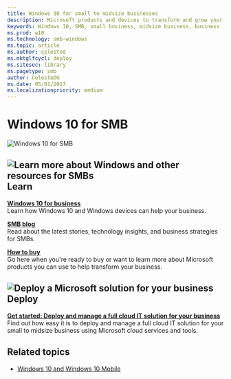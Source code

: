 ```yaml
---
title: Windows 10 for small to midsize businesses
description: Microsoft products and devices to transform and grow your businessLearn how to use Windows 10 for your small to midsize business.
keywords: Windows 10, SMB, small business, midsize business, business
ms.prod: w10
ms.technology: smb-windows
ms.topic: article
ms.author: celested
ms.mktglfcycl: deploy
ms.sitesec: library
ms.pagetype: smb
author: CelesteDG
ms.date: 05/01/2017
ms.localizationpriority: medium
---
```


# Windows 10 for SMB

![Windows 10 for SMB](images/smb_portal_banner.png)

## ![Learn more about Windows and other resources for SMBs](images/learn.png) Learn

<p><b><a href="https://business.microsoft.com/en-us/products/windows" target="_blank">Windows 10 for business</a></b><br />Learn how Windows 10 and Windows devices can help your business.</p>
<p><b><a href="https://blogs.business.microsoft.com/" target="_blank">SMB blog</a></b><br />Read about the latest stories, technology insights, and business strategies for SMBs.</p>
<p><b><a href="https://business.microsoft.com/en-us/products" target="_blank">How to buy</a></b><br />Go here when you&#39;re ready to buy or want to learn more about Microsoft products you can use to help transform your business.</p>


## ![Deploy a Microsoft solution for your business](images/deploy.png) Deploy

<p><b><a href="cloud-mode-business-setup.md" data-raw-source="[Get started: Deploy and manage a full cloud IT solution for your business](cloud-mode-business-setup.md)">Get started: Deploy and manage a full cloud IT solution for your business</a></b><br />Find out how easy it is to deploy and manage a full cloud IT solution for your small to midsize business using Microsoft cloud services and tools.</p>


 ## Related topics

- [Windows 10 and Windows 10 Mobile](https://technet.microsoft.com/itpro/windows/index)